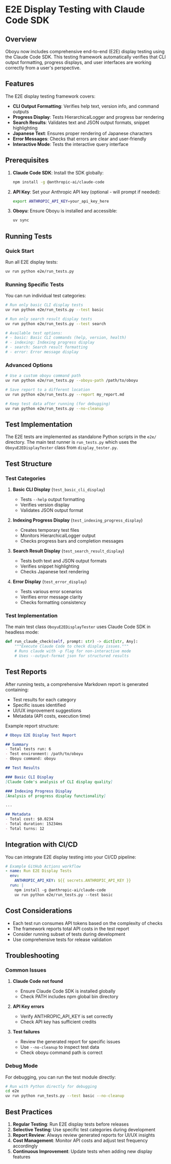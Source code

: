 # E2E Display Testing with Claude Code SDK

## Overview

Oboyu now includes comprehensive end-to-end (E2E) display testing using the Claude Code SDK. This testing framework automatically verifies that CLI output formatting, progress displays, and user interfaces are working correctly from a user's perspective.

## Features

The E2E display testing framework covers:

- **CLI Output Formatting**: Verifies help text, version info, and command outputs
- **Progress Display**: Tests HierarchicalLogger and progress bar rendering
- **Search Results**: Validates text and JSON output formats, snippet highlighting
- **Japanese Text**: Ensures proper rendering of Japanese characters
- **Error Messages**: Checks that errors are clear and user-friendly
- **Interactive Mode**: Tests the interactive query interface

## Prerequisites

1. **Claude Code SDK**: Install the SDK globally:
   ```bash
   npm install -g @anthropic-ai/claude-code
   ```

2. **API Key**: Set your Anthropic API key (optional - will prompt if needed):
   ```bash
   export ANTHROPIC_API_KEY=your_api_key_here
   ```

3. **Oboyu**: Ensure Oboyu is installed and accessible:
   ```bash
   uv sync
   ```

## Running Tests

### Quick Start

Run all E2E display tests:

```bash
uv run python e2e/run_tests.py
```

### Running Specific Tests

You can run individual test categories:

```bash
# Run only basic CLI display tests
uv run python e2e/run_tests.py --test basic

# Run only search result display tests
uv run python e2e/run_tests.py --test search

# Available test options:
# - basic: Basic CLI commands (help, version, health)
# - indexing: Indexing progress display
# - search: Search result formatting
# - error: Error message display
```

### Advanced Options

```bash
# Use a custom oboyu command path
uv run python e2e/run_tests.py --oboyu-path /path/to/oboyu

# Save report to a different location
uv run python e2e/run_tests.py --report my_report.md

# Keep test data after running (for debugging)
uv run python e2e/run_tests.py --no-cleanup
```

## Test Implementation

The E2E tests are implemented as standalone Python scripts in the `e2e/` directory. The main test runner is `run_tests.py` which uses the `OboyuE2EDisplayTester` class from `display_tester.py`.

## Test Structure

### Test Categories

1. **Basic CLI Display** (`test_basic_cli_display`)
   - Tests `--help` output formatting
   - Verifies version display
   - Validates JSON output format

2. **Indexing Progress Display** (`test_indexing_progress_display`)
   - Creates temporary test files
   - Monitors HierarchicalLogger output
   - Checks progress bars and completion messages

3. **Search Result Display** (`test_search_result_display`)
   - Tests both text and JSON output formats
   - Verifies snippet highlighting
   - Checks Japanese text rendering

4. **Error Display** (`test_error_display`)
   - Tests various error scenarios
   - Verifies error message clarity
   - Checks formatting consistency


### Test Implementation

The main test class `OboyuE2EDisplayTester` uses Claude Code SDK in headless mode:

```python
def run_claude_check(self, prompt: str) -> dict[str, Any]:
    """Execute Claude Code to check display issues."""
    # Runs claude with -p flag for non-interactive mode
    # Uses --output-format json for structured results
```

## Test Reports

After running tests, a comprehensive Markdown report is generated containing:

- Test results for each category
- Specific issues identified
- UI/UX improvement suggestions
- Metadata (API costs, execution time)

Example report structure:

```markdown
# Oboyu E2E Display Test Report

## Summary
- Total tests run: 6
- Test environment: /path/to/oboyu
- Oboyu command: oboyu

## Test Results

### Basic CLI Display
[Claude Code's analysis of CLI display quality]

### Indexing Progress Display
[Analysis of progress display functionality]

...

## Metadata
- Total cost: $0.0234
- Total duration: 15234ms
- Total turns: 12
```

## Integration with CI/CD

You can integrate E2E display testing into your CI/CD pipeline:

```yaml
# Example GitHub Actions workflow
- name: Run E2E Display Tests
  env:
    ANTHROPIC_API_KEY: ${{ secrets.ANTHROPIC_API_KEY }}
  run: |
    npm install -g @anthropic-ai/claude-code
    uv run python e2e/run_tests.py --test basic
```

## Cost Considerations

- Each test run consumes API tokens based on the complexity of checks
- The framework reports total API costs in the test report
- Consider running subset of tests during development
- Use comprehensive tests for release validation

## Troubleshooting

### Common Issues

1. **Claude Code not found**
   - Ensure Claude Code SDK is installed globally
   - Check PATH includes npm global bin directory

2. **API Key errors**
   - Verify ANTHROPIC_API_KEY is set correctly
   - Check API key has sufficient credits

3. **Test failures**
   - Review the generated report for specific issues
   - Use `--no-cleanup` to inspect test data
   - Check oboyu command path is correct

### Debug Mode

For debugging, you can run the test module directly:

```bash
# Run with Python directly for debugging
cd e2e
uv run python run_tests.py --test basic --no-cleanup
```

## Best Practices

1. **Regular Testing**: Run E2E display tests before releases
2. **Selective Testing**: Use specific test categories during development
3. **Report Review**: Always review generated reports for UI/UX insights
4. **Cost Management**: Monitor API costs and adjust test frequency accordingly
5. **Continuous Improvement**: Update tests when adding new display features